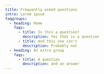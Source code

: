 ```yaml
---
title: Frequently asked questions
intro: Lorem ipsum
faqgroups:
  - heading: Home
    faqs:
      - title: Is this a question?
        description: Y﻿es that is a question
      - title: And this one isn't
        description: P﻿robably not
  - heading: An extra group
    faqs:
      - title: A question
        description: a﻿nd an answer
---
```

